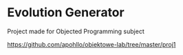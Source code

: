 # Evolution Generator

Project made for Objected Programming subject

https://github.com/apohllo/obiektowe-lab/tree/master/proj1
